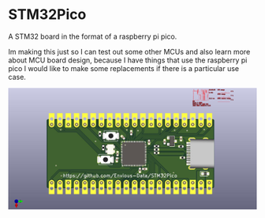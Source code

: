 # STM32Pico
A STM32 board in the format of a raspberry pi pico.


Im making this just so I can test out some other MCUs and also learn more about MCU board design, because I have things that use the raspberry pi pico I would like to make some replacements if there is a particular use case.

![Image of board](STM32Pico.jpg)